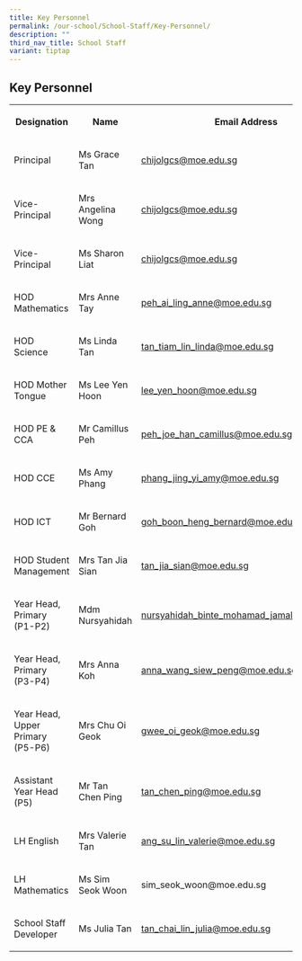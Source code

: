 ```yaml
---
title: Key Personnel
permalink: /our-school/School-Staff/Key-Personnel/
description: ""
third_nav_title: School Staff
variant: tiptap
---
```

<h2>Key Personnel</h2>
<table style="minWidth: 75px">
<colgroup>
<col>
<col>
<col>
</colgroup>
<tbody>
<tr>
<th rowspan="1" colspan="1">
<p>Designation</p>
</th>
<th rowspan="1" colspan="1">
<p>Name</p>
</th>
<th rowspan="1" colspan="1">
<p>Email Address</p>
</th>
</tr>
<tr>
<td rowspan="1" colspan="1">
<p>Principal</p>
</td>
<td rowspan="1" colspan="1">
<p>Ms Grace Tan</p>
</td>
<td rowspan="1" colspan="1">
<p><a href="mailto:chijolgcs@moe.edu.sg" rel="noopener noreferrer nofollow" target="_blank">chijolgcs@moe.edu.sg</a>
</p>
</td>
</tr>
<tr>
<td rowspan="1" colspan="1">
<p>Vice-Principal</p>
</td>
<td rowspan="1" colspan="1">
<p>Mrs Angelina Wong</p>
</td>
<td rowspan="1" colspan="1">
<p><a href="mailto:chijolgcs@moe.edu.sg" rel="noopener noreferrer nofollow" target="_blank">chijolgcs@moe.edu.sg</a>
</p>
</td>
</tr>
<tr>
<td rowspan="1" colspan="1">
<p>Vice-Principal</p>
</td>
<td rowspan="1" colspan="1">
<p>Ms Sharon Liat</p>
</td>
<td rowspan="1" colspan="1">
<p><a href="mailto:chijolgcs@moe.edu.sg" rel="noopener noreferrer nofollow" target="_blank">chijolgcs@moe.edu.sg</a>
</p>
</td>
</tr>
<tr>
<td rowspan="1" colspan="1">
<p>HOD Mathematics</p>
</td>
<td rowspan="1" colspan="1">
<p>Mrs Anne Tay</p>
</td>
<td rowspan="1" colspan="1">
<p><a href="mailto:peh_ai_ling_anne@moe.edu.sg" rel="noopener noreferrer nofollow" target="_blank">peh_ai_ling_anne@moe.edu.sg</a>
</p>
</td>
</tr>
<tr>
<td rowspan="1" colspan="1">
<p>HOD Science</p>
</td>
<td rowspan="1" colspan="1">
<p>Ms Linda Tan</p>
</td>
<td rowspan="1" colspan="1">
<p><a href="mailto:tan_tiam_lin_linda@moe.edu.sg" rel="noopener noreferrer nofollow" target="_blank">tan_tiam_lin_linda@moe.edu.sg</a>
</p>
</td>
</tr>
<tr>
<td rowspan="1" colspan="1">
<p>HOD Mother Tongue</p>
</td>
<td rowspan="1" colspan="1">
<p>Ms Lee Yen Hoon</p>
</td>
<td rowspan="1" colspan="1">
<p><a href="mailto:lee_yen_hoon@moe.edu.sg" rel="noopener noreferrer nofollow" target="_blank">lee_yen_hoon@moe.edu.sg</a>
</p>
</td>
</tr>
<tr>
<td rowspan="1" colspan="1">
<p>HOD PE &amp; CCA</p>
</td>
<td rowspan="1" colspan="1">
<p>Mr Camillus Peh</p>
</td>
<td rowspan="1" colspan="1">
<p><a href="mailto:peh_joe_han_camillus@moe.edu.sg" rel="noopener noreferrer nofollow" target="_blank">peh_joe_han_camillus@moe.edu.sg</a>
</p>
</td>
</tr>
<tr>
<td rowspan="1" colspan="1">
<p>HOD CCE</p>
</td>
<td rowspan="1" colspan="1">
<p>Ms Amy Phang</p>
</td>
<td rowspan="1" colspan="1">
<p><a href="mailto:phang_jing_yi_amy@moe.edu.sg" rel="noopener noreferrer nofollow" target="_blank">phang_jing_yi_amy@moe.edu.sg</a>
</p>
</td>
</tr>
<tr>
<td rowspan="1" colspan="1">
<p>HOD ICT</p>
</td>
<td rowspan="1" colspan="1">
<p>Mr Bernard Goh</p>
</td>
<td rowspan="1" colspan="1">
<p><a href="mailto:goh_boon_heng_bernard@moe.edu.sg" rel="noopener noreferrer nofollow" target="_blank">goh_boon_heng_bernard@moe.edu.sg</a>
</p>
</td>
</tr>
<tr>
<td rowspan="1" colspan="1">
<p>HOD Student Management</p>
</td>
<td rowspan="1" colspan="1">
<p>Mrs Tan Jia Sian</p>
</td>
<td rowspan="1" colspan="1">
<p><a href="mailto:tan_jia_sian@moe.edu.sg" rel="noopener noreferrer nofollow" target="_blank">tan_jia_sian@moe.edu.sg</a>
</p>
</td>
</tr>
<tr>
<td rowspan="1" colspan="1">
<p>Year Head, Primary (P1-P2)</p>
</td>
<td rowspan="1" colspan="1">
<p>Mdm Nursyahidah</p>
</td>
<td rowspan="1" colspan="1">
<p><a href="mailto:nursyahidah_binte_mohamad_jamal@moe.edu.sg" rel="noopener noreferrer nofollow" target="_blank">nursyahidah_binte_mohamad_jamal@moe.edu.sg</a>
</p>
</td>
</tr>
<tr>
<td rowspan="1" colspan="1">
<p>Year Head, Primary (P3-P4)</p>
</td>
<td rowspan="1" colspan="1">
<p>Mrs Anna Koh</p>
</td>
<td rowspan="1" colspan="1">
<p><a href="mailto:anna_wang_siew_peng@moe.edu.sg" rel="noopener noreferrer nofollow" target="_blank">anna_wang_siew_peng@moe.edu.sg</a>
</p>
</td>
</tr>
<tr>
<td rowspan="1" colspan="1">
<p>Year Head, Upper Primary (P5-P6)</p>
</td>
<td rowspan="1" colspan="1">
<p>Mrs Chu Oi Geok</p>
</td>
<td rowspan="1" colspan="1">
<p><a href="mailto:gwee_oi_geok@moe.edu.sg" rel="noopener noreferrer nofollow" target="_blank">gwee_oi_geok@moe.edu.sg</a>
</p>
</td>
</tr>
<tr>
<td rowspan="1" colspan="1">
<p>Assistant Year Head (P5)</p>
</td>
<td rowspan="1" colspan="1">
<p>Mr Tan Chen Ping</p>
</td>
<td rowspan="1" colspan="1">
<p><a href="mailto:tan_chen_ping@moe.edu.sg" rel="noopener noreferrer nofollow" target="_blank">tan_chen_ping@moe.edu.sg</a>
</p>
</td>
</tr>
<tr>
<td rowspan="1" colspan="1">
<p>LH English</p>
</td>
<td rowspan="1" colspan="1">
<p>Mrs Valerie Tan</p>
</td>
<td rowspan="1" colspan="1">
<p><a href="mailto:ang_su_lin_valerie@moe.edu.sg" rel="noopener noreferrer nofollow" target="_blank">ang_su_lin_valerie@moe.edu.sg</a>
</p>
</td>
</tr>
<tr>
<td rowspan="1" colspan="1">
<p>LH Mathematics</p>
</td>
<td rowspan="1" colspan="1">
<p>Ms Sim Seok Woon</p>
</td>
<td rowspan="1" colspan="1">
<p>sim_seok_woon@moe.edu.sg</p>
</td>
</tr>
<tr>
<td rowspan="1" colspan="1">
<p>School Staff Developer</p>
</td>
<td rowspan="1" colspan="1">
<p>Ms Julia Tan</p>
</td>
<td rowspan="1" colspan="1">
<p><a href="mailto:tan_chai_lin_julia@moe.edu.sg" rel="noopener noreferrer nofollow" target="_blank">tan_chai_lin_julia@moe.edu.sg</a>
</p>
</td>
</tr>
</tbody>
</table>
<p></p>